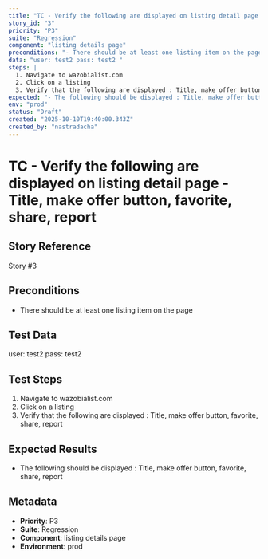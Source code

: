 ```yaml
---
title: "TC - Verify the following are displayed on listing detail page - Title, make offer button, favorite, share, report"
story_id: "3"
priority: "P3"
suite: "Regression"
component: "listing details page"
preconditions: "- There should be at least one listing item on the page"
data: "user: test2 pass: test2 "
steps: |
  1. Navigate to wazobialist.com
  2. Click on a listing
  3. Verify that the following are displayed : Title, make offer button, favorite, share, report
expected: "- The following should be displayed : Title, make offer button, favorite, share, report"
env: "prod"
status: "Draft"
created: "2025-10-10T19:40:00.343Z"
created_by: "nastradacha"
---
```


# TC - Verify the following are displayed on listing detail page - Title, make offer button, favorite, share, report

## Story Reference
Story #3

## Preconditions
- There should be at least one listing item on the page


## Test Data
user: test2 pass: test2 


## Test Steps
1. Navigate to wazobialist.com
2. Click on a listing
3. Verify that the following are displayed : Title, make offer button, favorite, share, report

## Expected Results
- The following should be displayed : Title, make offer button, favorite, share, report

## Metadata
- **Priority**: P3
- **Suite**: Regression
- **Component**: listing details page
- **Environment**: prod
